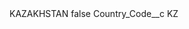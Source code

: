 <?xml version="1.0" encoding="UTF-8"?>
<CustomMetadata xmlns="http://soap.sforce.com/2006/04/metadata" xmlns:xsi="http://www.w3.org/2001/XMLSchema-instance" xmlns:xsd="http://www.w3.org/2001/XMLSchema">
    <label>KAZAKHSTAN</label>
    <protected>false</protected>
    <values>
        <field>Country_Code__c</field>
        <value xsi:type="xsd:string">KZ</value>
    </values>
</CustomMetadata>
